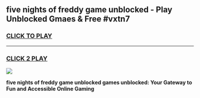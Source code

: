 
## five nights of freddy game unblocked - Play Unblocked Gmaes & Free #vxtn7
<h3>
<a href="https://news.freeplayer.one?title=five_nights_of_freddy_game_unblocked&ref=03M">CLICK TO PLAY</a></h3>
<hr>

<h3>
<a href="https://news.freeplayer.one?title=five_nights_of_freddy_game_unblocked&ref=03M">CLICK 2 PLAY</a>
  
</h3>

<a href="https://news.freeplayer.one?title=five_nights_of_freddy_game_unblocked&ref=03M"><img src="https://clearcache.store/games.png"></a>


**five nights of freddy game unblocked games unblocked: Your Gateway to Fun and Accessible Online Gaming**
